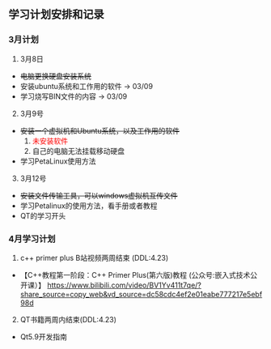 ## 学习计划安排和记录
### 3月计划
1. 3月8日
  - ~~电脑更换硬盘安装系统~~
  - 安装ubuntu系统和工作用的软件 -> 03/09
  - 学习烧写BIN文件的内容 -> 03/09
2. 3月9号
  - ~~安装一个虚拟机和Ubuntu系统，以及工作用的软件~~ 
    1. <font color="Red">未安装软件</font>
    2. 自己的电脑无法挂载移动硬盘
  - 学习PetaLinux使用方法
3. 3月12号
  - ~~安装文件传输工具，可以windows虚拟机互传文件~~
  - 学习Petalinux的使用方法，看手册或者教程
  - QT的学习开头
### 4月学习计划
1. c++ primer plus B站视频两周结束 (DDL:4.23)
  - 【C++教程第一阶段：C++ Primer Plus(第六版)教程 (公众号:嵌入式技术公开课）】 https://www.bilibili.com/video/BV1Yv411t7qe/?share_source=copy_web&vd_source=dc58cdc4ef2e01eabe777217e5ebf98d
2. QT书籍两周内结束(DDL:4.23)
  - Qt5.9开发指南
